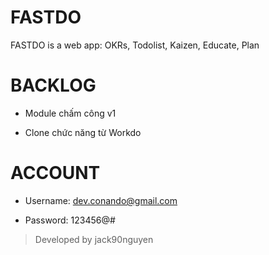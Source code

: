 # FASTDO

FASTDO is a web app: OKRs, Todolist, Kaizen, Educate, Plan

# BACKLOG

- Module chấm công v1

- Clone chức năng từ Workdo

# ACCOUNT

- Username: dev.conando@gmail.com

- Password: 123456@#

> Developed by jack90nguyen
